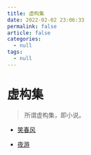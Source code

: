 ```yaml
---
title: 虚构集
date: 2022-02-02 23:06:33
permalink: false
article: false
categories:
  - null
tags:
  - null
---
```


# 虚构集
> 所谓虚构集，即小说。

- [笑春风](./xiaochunfeng/)

- [夜游](./yeyou/)
